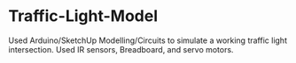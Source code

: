 # Traffic-Light-Model


Used Arduino/SketchUp Modelling/Circuits to simulate a working traffic light intersection. Used IR sensors, Breadboard, and servo motors.

